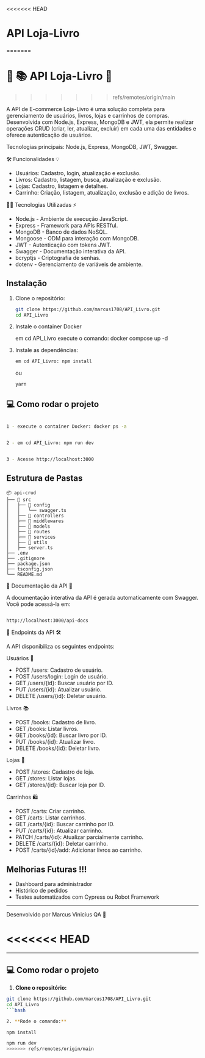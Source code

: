 <<<<<<< HEAD
# API Loja-Livro
=======
# 🛒 📚 API Loja-Livro 🛒 
>>>>>>> refs/remotes/origin/main

A API de E-commerce Loja-Livro é uma solução completa para gerenciamento de usuários, livros, lojas e carrinhos de compras. Desenvolvida com Node.js, Express, MongoDB e JWT, ela permite realizar operações CRUD (criar, ler, atualizar, excluir) em cada uma das entidades e oferece autenticação de usuários.

Tecnologias principais: Node.js, Express, MongoDB, JWT, Swagger.

🛠️ Funcionalidades 💡
 - Usuários: Cadastro, login, atualização e exclusão.
 - Livros: Cadastro, listagem, busca, atualização e exclusão.
 - Lojas: Cadastro, listagem e detalhes.
 - Carrinho: Criação, listagem, atualização, exclusão e adição de livros.

🧑‍💻 Tecnologias Utilizadas ⚡

 - Node.js - Ambiente de execução JavaScript.
 - Express - Framework para APIs RESTful.
 - MongoDB - Banco de dados NoSQL.
 - Mongoose - ODM para interação com MongoDB.
 - JWT - Autenticação com tokens JWT.
 - Swagger - Documentação interativa da API.
 - bcryptjs - Criptografia de senhas.
 - dotenv - Gerenciamento de variáveis de ambiente.

## Instalação

1. Clone o repositório:
   ```bash
   git clone https://github.com/marcus1708/API_Livro.git
   cd API_Livro
   ```
2. Instale o container Docker

   em cd API_Livro
   execute o comando: docker compose up -d

3. Instale as dependências:
   ```bash
   em cd API_Livro: npm install
   ```

   ou

   ```bash
   yarn
   ```

## 💻 Como rodar o projeto
   ```bash

   1 - execute o container Docker: docker ps -a
   ```
   ```bash

   2 - em cd API_Livro: npm run dev
   ```
   ```bash

   3 - Acesse http://localhost:3000
   ```
## Estrutura de Pastas

```
📦 api-crud
├── 📁 src
│   ├── 📁 config
│   │   └── swagger.ts
│   ├── 📁 controllers
│   ├── 📁 middlewares
│   ├── 📁 models
│   ├── 📁 routes
│   ├── 📁 services
│   ├── 📁 utils
│   ├── server.ts
├── .env
├── .gitignore
├── package.json
├── tsconfig.json
└── README.md
```
📜 Documentação da API 📑

A documentação interativa da API é gerada automaticamente com Swagger. Você pode acessá-la em:

```

http://localhost:3000/api-docs

```

📡 Endpoints da API 🛠️

A API disponibiliza os seguintes endpoints:

Usuários 👤

- POST /users: Cadastro de usuário.
- POST /users/login: Login de usuário.
- GET /users/{id}: Buscar usuário por ID.
- PUT /users/{id}: Atualizar usuário.
- DELETE /users/{id}: Deletar usuário.

Livros 📚

- POST /books: Cadastro de livro.
- GET /books: Listar livros.
- GET /books/{id}: Buscar livro por ID.
- PUT /books/{id}: Atualizar livro.
- DELETE /books/{id}: Deletar livro.

Lojas 🏬

- POST /stores: Cadastro de loja.
- GET /stores: Listar lojas.
- GET /stores/{id}: Buscar loja por ID.

Carrinhos 🛍️

- POST /carts: Criar carrinho.
- GET /carts: Listar carrinhos.
- GET /carts/{id}: Buscar carrinho por ID.
- PUT /carts/{id}: Atualizar carrinho.
- PATCH /carts/{id}: Atualizar parcialmente carrinho.
- DELETE /carts/{id}: Deletar carrinho.
- POST /carts/{id}/add: Adicionar livros ao carrinho.

## Melhorias Futuras !!!

- Dashboard para administrador
- Histórico de pedidos
- Testes automatizados com Cypress ou Robot Framework

---

Desenvolvido por Marcus Vinicius QA 🚀


<<<<<<< HEAD
=======
---

## 💻 Como rodar o projeto

1. **Clone o repositório:**

```bash
git clone https://github.com/marcus1708/API_Livro.git
cd API_Livro
```bash

2. **Rode o comando:**

npm install

npm run dev
>>>>>>> refs/remotes/origin/main
